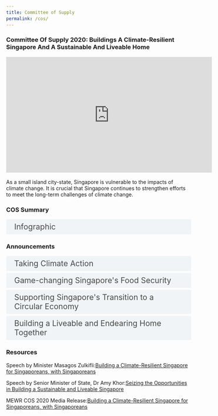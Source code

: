 ```yaml
---
title: Committee of Supply
permalink: /cos/
---
```

<style>

input {
	display: none;
}
label {
	display: block;
	padding: 8px 22px;
	margin: 0 0 5px 0;
	cursor: pointor;
	background: #F0F4F6;
	border-radius: 3px;
	color: #484848;
	transition: ease .5s;
	font-size: 1.5em;
}

label:hover {
	background: #4a96b0;
	color: #FFF;
}

.accordion-content {
	/* background: #E2E5F6; */
	padding: 10px 0px 30px 30px;
	/* border: 1px solid #484848; */
	margin: 0 0 1px 0;
	border-radius: 3px;
}

input + label + .accordion-content {
	display: none;
}

input:checked + label + .accordion-content {
	display: none;
}

input:checked + label + .accordion-content {
	display: block;
}

</style>
<!-- End of accordion -->

<div class="container">


<h3><b>Committee Of Supply 2020: Buildings A Climate-Resilient Singapore And A Sustainable And Liveable Home</b></h3>

<div class="bp-youtube">  

<iframe width="560" height="315" src="https://www.youtube.com/embed/k_rq9hxDD7I" frameborder="0" allow="accelerometer; autoplay; clipboard-write; encrypted-media; gyroscope; picture-in-picture" allowfullscreen></iframe>  

</div>  

<p>As a small island city-state, Singapore is vulnerable to the impacts of climate change. It is crucial that Singapore continues to strengthen efforts to meet the long-term challenges of climate change.</p>

<h3 id="cos-summary">COS Summary</h3>
<div>
	<input type="checkbox" id="title1"  /><label for="title1">Infographic</label>
	<div class="accordion-content">
        ![](/news/news-images/press-release-2020-03-04-infographic-mewr-image-1.png)    
        </div>  
</div>  

<a id="announcements"></a>

<h3>Announcements</h3>
<div>
	<input type="checkbox" id="title2"  /><label for="title2">Taking Climate Action</label>
	<div class="accordion-content">
    <p>We have put in place a comprehensive suite of measures to reduce carbon emissions across all sectors. This includes the implementation of a carbon tax, efforts to improve industrial energy efficiency, and the greening of our transport. We are introducing further measures to mitigate climate change.</p>
    <p>a) <strong>Reducing the emission of hydrofluorocarbons (HFCs)</strong></p>
    <img src="/news/news-images/cos-image-1.jpg" alt"image 1">  
    <p>A package of mitigation measures will be introduced to reduce the emission of hydrofluorocarbons. The proper recovery, reclamation and destruction of spent refrigerants will be mandated, along with restrictions on equipment using HFCs with high global warming potential.</p>  
    <p>b) <strong>Encouraging climate-friendly choices</strong><br>  A S$24.8 million Climate-Friendly Household Package will be introduced to help households living in 1- to 3-room flats purchase energy-efficient appliances and water-efficient shower fittings.</p>  
    <p>c) <strong>Green waterworks</strong></p>  
    <img src="/news/news-images/cos-image-2.jpg" alt"image 2">  
    <p>PUB will be deploying floating solar PV systems at Bedok, Lower Seletar, and Tengeh Reservoirs by 2021. With this, Singapore will be one of the few countries in the world to have 100% green waterworks.</p>  
    <p>d) <strong>Reducing vehicular emissions</strong><br>  To support the shift to cleaner commercial vehicles, a new Commercial Vehicle Emissions Scheme will be introduced for new Light Goods Vehicles. The Early Turnover Scheme (ETS) will also be enhanced to encourage the early turnover of existing pollutive commercial vehicles.</p>  
    <p>e) <strong>Coastal protection</strong></p>
    <img src="/news/news-images/cos-image-3.jpg" alt"image 3">  
    <p>PUB will take on the role of the nation Coastal Protection Agency from April 2020, to lead national efforts across the public and private sector. A Coastal and Flood Protection Fund will be set up within PUB, with an initial funding of $5 billion from the Ministry of Finance.</p>  
  </div>
	<input type="checkbox" id="title3"  /><label for="title3">Game-changing Singapore's Food Security</label>
	<div class="accordion-content">  
    <div class="bp-youtube">  
    <iframe width="560" height="315" src="https://www.youtube.com/embed/Sl2bZOxOR9A" frameborder="0" allow="accelerometer; autoplay; clipboard-write; encrypted-media; gyroscope; picture-in-picture" allowfullscreen></iframe>  
    </div>  
    <p>Climate change is anticipated to affect access to critical resources such as food. To be more resilient against disruptions in our food supply, Singapore is pursuing three strategies:</p>
		<p>(i) further diversifying food import sources;</p>
		<p>(ii) growing food overseas; and</p>
		<p>(iii) increasing local food production.</p>
		<p>We have an ambitious ’30-by-30’ vision — to meet 30 per cent of our nutritional needs with food produced in Singapore, by 2030. We will continue to safeguard food safety in Singapore with the following initiatives.</p>
		<img src="/news/news-images/cos-image-4.jpg" alt"image 4">
    <p><em>Producing Local Food Sustainably</em></p>  
    <p>The Singapore Food Agency (SFA) will study how the larger Lim Chu Kang agriculture area can be planned and developed to enhance food production and reduce the cost of production for farms.</p>
		<p>SFA will also study the expansion of sustainable sea-based fish farming. SFA is working with Enterprise Singapore (ESG) to develop a Clean and Green Standard for urban farms to help local farms brand their products as fresh and grown in cleaner environments. This will help differentiate their products in local and overseas markets.</p>
		<p>To support farms in their productivity-enhancing investments, the Agriculture Productivity Fund (APF) will be extended till the end of 2020. Building on the novel food regulatory framework implemented last year, SFA will establish an international expert working group to provide scientific advice on food safety.</p>
		<p><em>Ensuring Food Safety</em></p>
		<p>To safeguard food safety, food establishments which pose higher food safety risks such as caterers and central kitchens will be required to install CCTVs. Food establishments catering to vulnerable groups such as preschools, kindergartens and nursing homes will be required to maintain food retention samples.</p>
		<p>SFA will introduce a unified framework to license and recognise food establishments. Food establishments with higher food safety assurance will be recognised with longer licence durations.</p>  
    <p><em>Supporting Community Involvement in Urban Farming</em></p>  
    <img src="/news/news-images/cos-image-5.png" alt"image 5">  
    <p>To strengthen community involvement in food security initiatives, SFA will continue to facilitate the expansion of urban rooftop farming in HDB Multi-Storey Car Parks across Singapore.</p>
	</div>
	<input type="checkbox" id="title4"  /><label for="title4">Supporting Singapore's Transition to a Circular Economy</label>
	<div class="accordion-content">  
    <p>The way we produce, consume and dispose in our daily lives has a direct impact on our environment and climate. The Resource Sustainability Act introduced last year established a regulatory framework to address three priority waste streams – packaging waste including plastics, e-waste, and food waste. We will be taking these steps to better manage these waste streams:</p>
		<p><em>Packaging waste including plastics</em></p>
		<p>a) Producers of packaged products will be required to collect their packaging data from 1 July this year, for submission to the National Environment Agency (NEA) early next year. The NEA will partner the industry to develop a joint capability development programme that will support companies in fulfilling their new obligations. </p>
		<p>b) As part of the first phase of the Extended Producer Responsibility (EPR) framework, a Deposit Refund Scheme (DRS) for beverage containers will be implemented by 2022. </p>
		<p>c) NEA is also working with government and industry partners to explore establishing a pilot plant that will help anchor the chemical recycling value chain in Singapore within the next few years. </p>
		<p><em>E-waste</em></p>  
    <img src="/news/news-images/cos-image-6.jpg" alt"image 6">  
    <p>a) NEA will launch a tender to appoint the Producer Responsibility Scheme (PRS) operator, which will take charge of the collection and proper treatment of e-waste in Singapore. The operator will be appointed by the second half of this year.</p>
		<p>b) Two planned recycling facilities by EWR2 and SMC Industrial will be completed by mid-2020 and mid-2022 respectively.</p>
		<p><em>Food waste</em></p>
		<p>a) In consultation with the industry, NEA has finalised the thresholds for premises that will be required to segregate food waste for treatment.</p>
		<p><em>NEWsand</em></p>
		<p>a) NEA plans to launch a Request for Information (RFI) by mid-2020 for a commercial-scale NEWSand production facility</p>
	</div>
	<input type="checkbox" id="title5"  /><label for="title5">Building a Liveable and Endearing Home Together</label>
	<div class="accordion-content">  
    <img src="/news/news-images/cos-image-7.jpg" alt"image 7">  
    <p>As reflected in NEA’s recently launched SG Clean campaign, everyone plays a part in strengthening Singapore’s public health and environmental hygiene. We will be strengthening environmental sanitation controls, as part of measures to build a national culture of keeping clean. </p>
		<p><em>Strengthening environmental sanitation controls</em></p>
		<p>a) The Environmental Public Health Act will be amended to introduce mandatory cleaning standards, including a regime for pro-active routine cleaning and disinfection at prescribed frequencies. The new requirements will be progressively implemented from 2021, starting with higher-risk premises with high footfall and immuno-vulnerable occupants. </p>  
    <p><strong>Supporting and Recognising our Hawkers</strong></p>
		<p>Hawker culture is an integral part of our daily lives, and hawker centres play an important role in society as our community dining rooms. We will continue with our efforts to sustain the hawker trade and support hawkers.</p>
		<p><em>Supporting hawkers during the current COVID-19 situation</em></p>
		<p>a) As part of the Stabilisation and Support Package announced during Budget 2020, a one-month rental waiver, with a minimum sum of $200, will be provided to all stallholders in hawker centres managed by NEA or NEA-appointed hawkers.</p>
		<p>b) The Hawkers’ Productivity Grant (HPG) will be enhanced to include market stalls, and the funding period will be extended to 31 March 2023.</p>
		<p><strong>Higher-value jobs for Singaporeans</strong></p>
		<p>Building a sustainable, liveable and climate-resilient Singapore brings economic opportunities for our industries and enterprises, and creates good jobs for Singaporeans.</p>  
    <img src="/news/news-images/cos-image-8.jpg" alt"image 8">  
    <p>a) Through upskilling and technology adoption, more than 45,000 people will benefit from higher-value jobs in the environmental services, food and water sectors over the next 5 - 10 years.</p>
		<p>b) NEA will be strengthening the competencies of Environmental Control Officers (ECOs) currently engaged at construction sites with improved vocational training.</p>
		<p>c) To strengthen food safety in Singapore, SFA will enhance the training framework for Food Hygiene Officers (FHOs).</p>
		<p>d) SFA will work with the Nanyang Technological University (NTU) this year to launch a post-graduate certificate for urban agri-technology, to equip fresh graduates and working professionals in the agri-food value chain. </p>
		<p>e) TES-B, EWR2 and SMC Industrial’s upcoming e-waste recycling facilities will add another 430 jobs to the industry.</p>
		<p><strong>Driving Sustainability with Singaporeans</strong></p>  
    <img src="/news/news-images/cos-image-9.jpg" alt"image 9">  
    <p>Singaporeans and stakeholders from all sectors of society can contribute to a sustainable and liveable Singapore:</p>
		<p><em>Eco Towns</em></p>
		<p>MEWR and the Ministry of National Development (MND) will work together to strengthen environmental sustainability in HDB towns. We will target to make community touchpoints more sustainable, such as the creation of hawker centres that strive towards zero waste. Community-based programmes encouraging sustainability will be introduced. Indicators for towns to track their progress and benchmark against national sustainability targets will be rolled out. </p>
		<p><em>Establishment of SG Eco Fund and SG Eco Office</em></p>
		<p>To support the co-creation of sustainable initiatives, a $50 million SG Eco Fund will be made available to the people, private and public sectors. An SG Eco Office will also be set up within MEWR to co-ordinate sustainability projects across Singapore.</p>
		<p><em>Citizens’ Workgroups</em></p>
		<p>Two new Citizen’s Workgroups will be convened this year — to discuss ways to increase demand for local produce; and to reduce the excessive use of disposables. Members of the public are invited to register their interest in the workgroup on local produce from 4 March 2020, <a href="https://climategamechanger.sg/cw-localproduce/">here.</a></p>
		<p>Together, we can build a climate-resilient Singapore — for Singaporeans, with Singaporeans.</p>
	</div>
</div>  

<h3>Resources</h3>  
<p>Speech by Minister Masagos Zulkifli:<a href="/resource-room/category/2020-03-04-speech-at-the-committee-of-supply-debate/">Building a Climate-Resilient Singapore for Singaporeans, with Singaporeans</a></p>  
<p>Speech by Senior Minister of State, Dr Amy Khor:<a href="/resource-room/category/2020-03-04-speech-at-the-committee-of-supply-debate-by-dr-amy-khor-senior-minister-of-state-for-env-and-water-resources/">Seizing the Opportunities in Building a Sustainable and Liveable Singapore</a></p>  
<p>MEWR COS 2020 Media Release:<a href="/resource-room/category/2020-03-04-press-release-of-mewr-cos-2020/">Building a Climate-Resilient Singapore for Singaporeans, with Singaporeans</a></p> 

    

<!-- hidden -->
